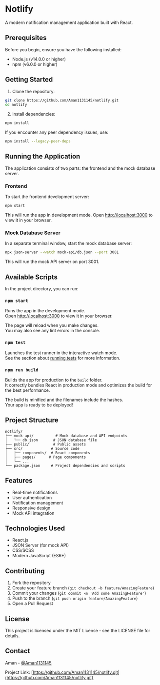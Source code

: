 # Notlify

A modern notification management application built with React.

## Prerequisites

Before you begin, ensure you have the following installed:
- Node.js (v14.0.0 or higher)
- npm (v6.0.0 or higher)

## Getting Started

1. Clone the repository:
```bash
git clone https://github.com/Aman1131145/notlify.git
cd notlify
```

2. Install dependencies:
```bash
npm install
```

If you encounter any peer dependency issues, use:
```bash
npm install --legacy-peer-deps
```

## Running the Application

The application consists of two parts: the frontend and the mock database server.

### Frontend

To start the frontend development server:
```bash
npm start
```
This will run the app in development mode. Open [http://localhost:3000](http://localhost:3000) to view it in your browser.

### Mock Database Server

In a separate terminal window, start the mock database server:
```bash
npx json-server --watch mock-api/db.json --port 3001
```
This will run the mock API server on port 3001.

## Available Scripts

In the project directory, you can run:

### `npm start`

Runs the app in the development mode.\
Open [http://localhost:3000](http://localhost:3000) to view it in your browser.

The page will reload when you make changes.\
You may also see any lint errors in the console.

### `npm test`

Launches the test runner in the interactive watch mode.\
See the section about [running tests](https://facebook.github.io/create-react-app/docs/running-tests) for more information.

### `npm run build`

Builds the app for production to the `build` folder.\
It correctly bundles React in production mode and optimizes the build for the best performance.

The build is minified and the filenames include the hashes.\
Your app is ready to be deployed!

## Project Structure

```
notlify/
├── mock-api/          # Mock database and API endpoints
│   └── db.json       # JSON database file
├── public/           # Public assets
├── src/             # Source code
│   ├── components/  # React components
│   ├── pages/      # Page components
│   └── ...
└── package.json     # Project dependencies and scripts
```

## Features

- Real-time notifications
- User authentication
- Notification management
- Responsive design
- Mock API integration

## Technologies Used

- React.js
- JSON Server (for mock API)
- CSS/SCSS
- Modern JavaScript (ES6+)

## Contributing

1. Fork the repository
2. Create your feature branch (`git checkout -b feature/AmazingFeature`)
3. Commit your changes (`git commit -m 'Add some AmazingFeature'`)
4. Push to the branch (`git push origin feature/AmazingFeature`)
5. Open a Pull Request

## License

This project is licensed under the MIT License - see the LICENSE file for details.

## Contact

Aman - [@Aman1131145](https://github.com/Aman1131145)

Project Link: [https://github.com/Aman1131145/notlify.git](https://github.com/Aman1131145/notlify.git)
